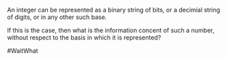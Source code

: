 An integer can be represented as a binary string of bits, or a decimial string of digits, or in any other such base. 

If this is the case, then what is the information concent of such a number, without respect to the basis in which it is represented?

#WaitWhat 